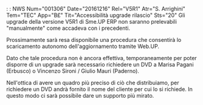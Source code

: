  :  : NWS Num="001306" Date="20161216" Rel="V5R1" Atr="S. Arrighini" Tem="TEC" App="B£" Tit="Accessibilità upgrade rilascio" Sts="20"
Gli upgrade della versione V5R1 di Sme.UP ERP non saranno prelevabili "manualmente" come accadeva con i precedenti.

Prossimamente sarà resa disponibile una procedura che consentirà lo scaricamento autonomo dell'aggiornamento tramite Web.UP.

Dato che tale procedura non è ancora effettiva, temporaneamente per poter disporre di un upgrade sarà necessario richiedere un DVD a Marisa Pagani (Erbusco) o Vincenzo Sironi / Giulio Mauri (Paderno).

Nell'ottica di avere un quadro più preciso di ciò che distribuiamo, per richiedere un DVD andrà fornito il nome del cliente per cui lo si richiede.
In questo modo ci sarà possibile dare un supporto più mirato.

